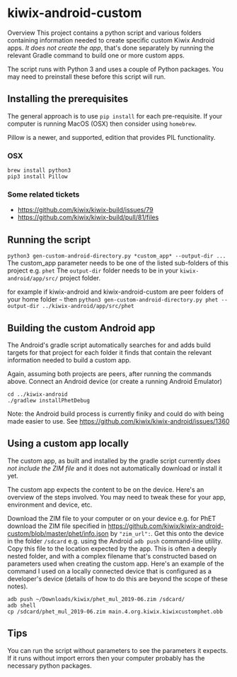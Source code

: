 # kiwix-android-custom
Overview
This project contains a python script and various folders containing information needed to create specific custom Kiwix Android apps. _It does *not* create the app_, that's done separately by running the relevant Gradle command to build one or more custom apps.

The script runs with Python 3 and uses a couple of Python packages. You may need to preinstall these before this script will run.

## Installing the prerequisites
The general approach is to use `pip install` for each pre-requisite. If your computer is running MacOS (OSX) then consider using `homebrew`. 

Pillow is a newer, and supported, edition that provides PIL functionality.

### OSX

```
brew install python3
pip3 install Pillow
```

### Some related tickets
- https://github.com/kiwix/kiwix-build/issues/79
- https://github.com/kiwix/kiwix-build/pull/81/files

## Running the script
`python3 gen-custom-android-directory.py *custom_app* --output-dir ...`
The custom_app parameter needs to be one of the listed sub-folders of this project e.g. `phet`
The `output-dir` folder needs to be in your `kiwix-android/app/src/` project folder.

for example if kiwix-android and kiwix-android-custom are peer folders of your home folder `~` then 
`python3 gen-custom-android-directory.py phet --output-dir ../kiwix-android/app/src/phet`

## Building the custom Android app  
The Android's gradle script automatically searches for and adds build targets for that project for each folder it finds that contain the relevant information needed to build a custom app. 

Again, assuming both projects are peers, after running the commands above. Connect an Android device (or create a running Android Emulator)

```
cd ../kiwix-android
./gradlew installPhetDebug
```

Note: the Android build process is currently finiky and could do with being made easier to use. See https://github.com/kiwix/kiwix-android/issues/1360 

## Using a custom app locally
The custom app, as built and installed by the gradle script currently _does not include the ZIM file_ and it does not automatically download or install it yet.

The custom app expects the content to be on the device. Here's an overview of the steps involved. You may need to tweak these for your app, environment and device, etc.

Download the ZIM file to your computer or on your device e.g. for PhET download the ZIM file specified in https://github.com/kiwix/kiwix-android-custom/blob/master/phet/info.json by `"zim_url":`. Get this onto the device in the folder `/sdcard` e.g. using the Android `adb push` command-line utility. Copy this file to the location expected by the app. This is often a deeply nested folder, and with a complex filename that's constructed based on parameters used when creating the custom app. Here's an example of the command I used on a locally connected device that is configured as a developer's device (details of how to do this are beyond the scope of these notes).

```
adb push ~/Downloads/kiwix/phet_mul_2019-06.zim /sdcard/
adb shell
cp /sdcard/phet_mul_2019-06.zim main.4.org.kiwix.kiwixcustomphet.obb
```

## Tips
You can run the script without parameters to see the parameters it expects. If it runs without import errors then your computer probably has the necessary python packages.
